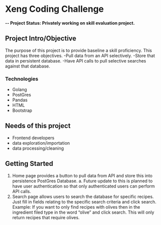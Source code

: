 # Xeng Coding Challenge

#### -- Project Status: Privately working on skill evaluation project.

## Project Intro/Objective
The purpose of this project is to provide baseline a skill proficiency. This project has three objectives.
-Pull data from an API selectively.
-Store that data in persistent database.
-Have API calls to pull selective searches against that database. 

### Technologies
* Golang
* PostGres
* Pandas
* HTML
* Bootstrap

## Needs of this project

- Frontend developers
- data exploration/importation
- data processing/cleaning

## Getting Started

1.	Home page provides a button to pull data from API and store this into persistence PostGres Database. 
a.	Future update to this is planned to have user authentication so that only authenticated users can perform API calls. 
2.	Search page allows users to search the database for specific recipes. Just fill in fields relating to the specific search criteria and click search. 
Example: If you want to only find recipes with olives then in the ingredient filed type in the word “olive” and click search. This will only return recipes that require olives. 
    
